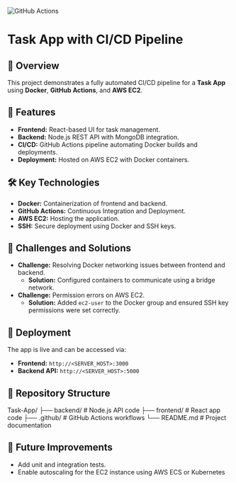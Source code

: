 ![GitHub Actions](https://github.com/felixopk/Task-App/actions/workflows/deploy.yml/badge.svg)

# Task App with CI/CD Pipeline

## 🌟 Overview
This project demonstrates a fully automated CI/CD pipeline for a **Task App** using **Docker**, **GitHub Actions**, and **AWS EC2**.

## 🚀 Features
- **Frontend:** React-based UI for task management.
- **Backend:** Node.js REST API with MongoDB integration.
- **CI/CD:** GitHub Actions pipeline automating Docker builds and deployments.
- **Deployment:** Hosted on AWS EC2 with Docker containers.

## 🛠️ Key Technologies
- **Docker:** Containerization of frontend and backend.
- **GitHub Actions:** Continuous Integration and Deployment.
- **AWS EC2:** Hosting the application.
- **SSH:** Secure deployment using Docker and SSH keys.

## 🔧 Challenges and Solutions
- **Challenge:** Resolving Docker networking issues between frontend and backend.
  - **Solution:** Configured containers to communicate using a bridge network.
- **Challenge:** Permission errors on AWS EC2.
  - **Solution:** Added `ec2-user` to the Docker group and ensured SSH key permissions were set correctly.

## 🚀 Deployment
The app is live and can be accessed via:
- **Frontend:** `http://<SERVER_HOST>:3000`
- **Backend API:** `http://<SERVER_HOST>:5000`

## 📂 Repository Structure
Task-App/ ├── backend/ # Node.js API code ├── frontend/ # React app code ├── .github/ # GitHub Actions workflows └── README.md # Project documentation

## 🎯 Future Improvements
- Add unit and integration tests.
- Enable autoscaling for the EC2 instance using AWS ECS or Kubernetes
